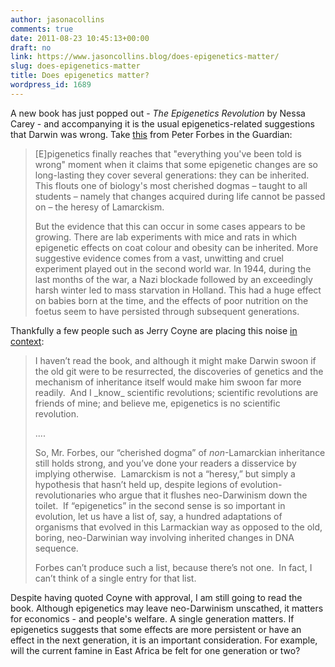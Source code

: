 ```yaml
---
author: jasonacollins
comments: true
date: 2011-08-23 10:45:13+00:00
draft: no
link: https://www.jasoncollins.blog/does-epigenetics-matter/
slug: does-epigenetics-matter
title: Does epigenetics matter?
wordpress_id: 1689
---
```


A new book has just popped out - *The Epigenetics Revolution* by Nessa Carey - and accompanying it is the usual epigenetics-related suggestions that Darwin was wrong. Take [this](http://www.guardian.co.uk/books/2011/aug/19/epigenetics-revolution-nessa-carey-review) from Peter Forbes in the Guardian:


<blockquote>[E]pigenetics finally reaches that "everything you've been told is wrong" moment when it claims that some epigenetic changes are so long-lasting they cover several generations: they can be inherited. This flouts one of biology's most cherished dogmas – taught to all students – namely that changes acquired during life cannot be passed on – the heresy of Lamarckism.

But the evidence that this can occur in some cases appears to be growing. There are lab experiments with mice and rats in which epigenetic effects on coat colour and obesity can be inherited. More suggestive evidence comes from a vast, unwitting and cruel experiment played out in the second world war. In 1944, during the last months of the war, a Nazi blockade followed by an exceedingly harsh winter led to mass starvation in Holland. This had a huge effect on babies born at the time, and the effects of poor nutrition on the foetus seem to have persisted through subsequent generations.</blockquote>


Thankfully a few people such as Jerry Coyne are placing this noise [in context](http://whyevolutionistrue.wordpress.com/2011/08/21/is-epigenetics-a-revolution-in-evolution/):


<blockquote>I haven’t read the book, and although it might make Darwin swoon if the old git were to be resurrected, the discoveries of genetics and the mechanism of inheritance itself would make him swoon far more readily.  And I _know_ scientific revolutions; scientific revolutions are friends of mine; and believe me, epigenetics is no scientific revolution.

....

So, Mr. Forbes, our “cherished dogma” of _non_-Lamarckian inheritance still holds strong, and you’ve done your readers a disservice by implying otherwise.  Lamarckism is not a “heresy,” but simply a hypothesis that hasn’t held up, despite legions of evolution-revolutionaries who argue that it flushes neo-Darwinism down the toilet.  If “epigenetics” in the second sense is so important in evolution, let us have a list of, say, a hundred adaptations of organisms that evolved in this Larmackian way as opposed to the old, boring, neo-Darwinian way involving inherited changes in DNA sequence.

Forbes can’t produce such a list, because there’s not one.  In fact, I can’t think of a single entry for that list.</blockquote>


Despite having quoted Coyne with approval, I am still going to read the book. Although epigenetics may leave neo-Darwinism unscathed, it matters for economics - and people's welfare. A single generation matters. If epigenetics suggests that some effects are more persistent or have an effect in the next generation, it is an important consideration. For example, will the current famine in East Africa be felt for one generation or two?